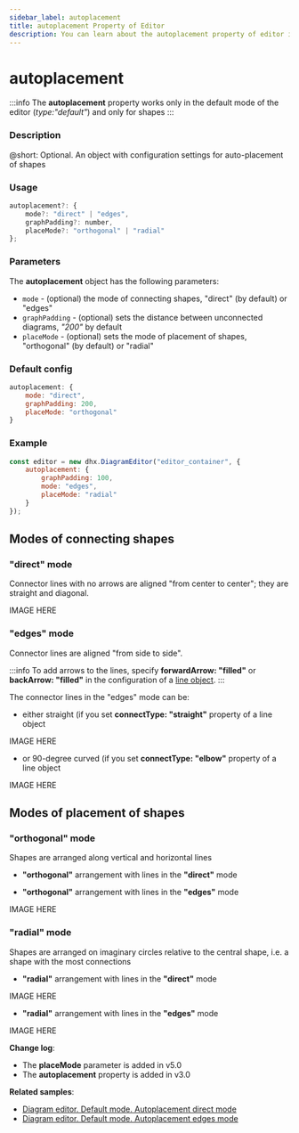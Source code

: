 ```yaml
---
sidebar_label: autoplacement
title: autoplacement Property of Editor
description: You can learn about the autoplacement property of editor in the documentation of the DHTMLX JavaScript Diagram library. Browse developer guides and API reference, try out code examples and live demos, and download a free 30-day evaluation version of DHTMLX Diagram.
---
```


# autoplacement

:::info
The **autoplacement** property works only in the default mode of the editor (*type:"default"*) and only for shapes
:::


### Description

@short: Optional. An object with configuration settings for auto-placement of shapes

### Usage

~~~js
autoplacement?: {
	mode?: "direct" | "edges",
	graphPadding?: number,
    placeMode?: "orthogonal" | "radial"
};
~~~

### Parameters

The **autoplacement** object has the following parameters:

- `mode` - (optional) the mode of connecting shapes, "direct" (by default) or "edges"
- `graphPadding` - (optional) sets the distance between unconnected diagrams, *"200"* by default
- `placeMode` - (optional) sets the mode of placement of shapes, "orthogonal" (by default) or "radial"

### Default config

~~~js
autoplacement: {
    mode: "direct",
	graphPadding: 200,
    placeMode: "orthogonal"
}
~~~

### Example

~~~js
const editor = new dhx.DiagramEditor("editor_container", {
    autoplacement: {
        graphPadding: 100,
        mode: "edges",
        placeMode: "radial"
    }
});
~~~

## Modes of connecting shapes

### "direct" mode

Connector lines with no arrows are aligned "from center to center"; they are straight and diagonal.

IMAGE HERE

### "edges" mode

Connector lines are aligned "from side to side". 

:::info 
To add arrows to the lines, specify **forwardArrow: "filled"** or **backArrow: "filled"** in the configuration of a [line object](../../../lines/configuration_properties/).
:::

The connector lines in the "edges" mode can be:
  - either straight (if you set **connectType: "straight"** property of a line object

IMAGE HERE

  - or 90-degree curved (if you set **connectType: "elbow"** property of a line object

IMAGE HERE

## Modes of placement of shapes

### "orthogonal" mode

Shapes are arranged along vertical and horizontal lines

- **"orthogonal"** arrangement with lines in the **"direct"** mode




- **"orthogonal"** arrangement with lines in the **"edges"** mode

IMAGE HERE


### "radial" mode

Shapes are arranged on imaginary circles relative to the central shape, i.e. a shape with the most connections

- **"radial"** arrangement with lines in the **"direct"** mode

IMAGE HERE

- **"radial"** arrangement with lines in the **"edges"** mode

IMAGE HERE

**Change log**:  

- The **placeMode** parameter is added in v5.0
- The **autoplacement** property is added in v3.0

**Related samples**:
- [Diagram editor. Default mode. Autoplacement direct mode](https://snippet.dhtmlx.com/p1ybrkz2)
- [Diagram editor. Default mode. Autoplacement edges mode](https://snippet.dhtmlx.com/1i65txcw)